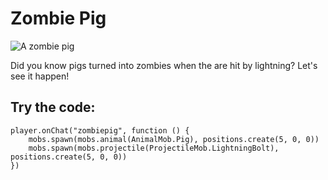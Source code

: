# Zombie Pig

![A zombie pig](/static/mods/zombie-pig.jpg)

Did you know pigs turned into zombies when the are hit by lightning? Let's see it happen!

## Try the code:

```blocks
player.onChat("zombiepig", function () {
    mobs.spawn(mobs.animal(AnimalMob.Pig), positions.create(5, 0, 0))
    mobs.spawn(mobs.projectile(ProjectileMob.LightningBolt), positions.create(5, 0, 0))
})
```